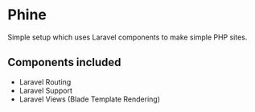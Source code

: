 # Phine

Simple setup which uses Laravel components to make simple PHP sites.

## Components included
* Laravel Routing
* Laravel Support
* Laravel Views (Blade Template Rendering)
